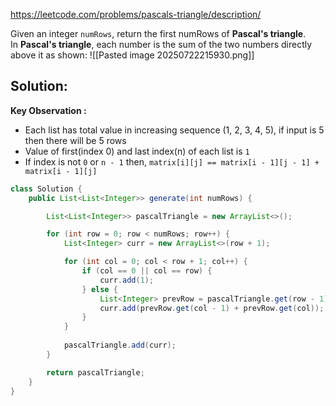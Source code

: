https://leetcode.com/problems/pascals-triangle/description/

Given an integer `numRows`, return the first numRows of **Pascal's triangle**.
In **Pascal's triangle**, each number is the sum of the two numbers directly above it as shown:
![[Pasted image 20250722215930.png]]

## Solution:

**Key Observation :**
- Each list has total value in increasing sequence (1, 2, 3, 4, 5), if input is 5 then there will be 5 rows
- Value of first(index 0) and last index(n) of each list is `1`
- If index is not `0` or `n - 1` then, `matrix[i][j] == matrix[i - 1][j - 1] + matrix[i - 1][j]`

```java
class Solution {
    public List<List<Integer>> generate(int numRows) {

        List<List<Integer>> pascalTriangle = new ArrayList<>();

        for (int row = 0; row < numRows; row++) {
            List<Integer> curr = new ArrayList<>(row + 1);

            for (int col = 0; col < row + 1; col++) {
                if (col == 0 || col == row) {
                    curr.add(1);
                } else {
                    List<Integer> prevRow = pascalTriangle.get(row - 1);
                    curr.add(prevRow.get(col - 1) + prevRow.get(col));
                }
            }
            
            pascalTriangle.add(curr);
        }

        return pascalTriangle;
    }
}
```

